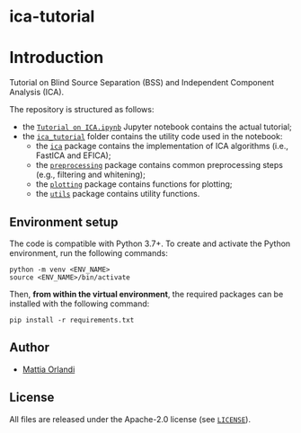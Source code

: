 # ica-tutorial

# Introduction
Tutorial on Blind Source Separation (BSS) and Independent Component Analysis (ICA).

The repository is structured as follows:

- the [`Tutorial on ICA.ipynb`](https://github.com/nihil21/ica-tutorial/blob/main/Tutorial+on+ICA.ipynb) Jupyter notebook contains the actual tutorial;
- the [`ica_tutorial`](https://github.com/nihil21/ica-tutorial/blob/main/ica_tutorial) folder contains the utility code used in the notebook:
    - the [`ica`](https://github.com/nihil21/ica-tutorial/blob/main/ica_tutorial/ica) package contains the implementation of ICA algorithms (i.e., FastICA and EFICA); 
    - the [`preprocessing`](https://github.com/nihil21/ica-tutorial/blob/main/ica_tutorial/preprocessing) package contains common preprocessing steps (e.g., filtering and whitening);
    - the [`plotting`](https://github.com/nihil21/ica-tutorial/blob/main/ica_tutorial/plotting) package contains functions for plotting;
    - the [`utils`](https://github.com/nihil21/ica-tutorial/blob/main/ica_tutorial/utils) package contains utility functions.

## Environment setup
The code is compatible with Python 3.7+. To create and activate the Python environment, run the following commands:
```
python -m venv <ENV_NAME>
source <ENV_NAME>/bin/activate
```

Then, **from within the virtual environment**, the required packages can be installed with the following command:
```
pip install -r requirements.txt
```

## Author
- [Mattia Orlandi](https://www.unibo.it/sitoweb/mattia.orlandi/en)

## License
All files are released under the Apache-2.0 license (see [`LICENSE`](https://github.com/pulp-bio/unibo-tbiocas24-dataset/blob/main/LICENSE)).
